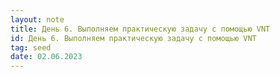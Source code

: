 ```yaml
---
layout: note
title: День 6. Выполняем практическую задачу с помощью VNT
id: День 6. Выполняем практическую задачу с помощью VNT
tag: seed
date: 02.06.2023
---
```







